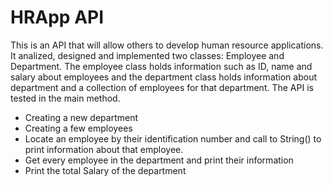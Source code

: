 # HRApp API
This is an API that  will allow others to develop  human resource applications. It analized, designed and implemented two classes: Employee and Department. The employee class holds information such as ID, name and salary about employees and the department class holds information about department and a collection of employees for that department. The API is tested in the main method. 
<ul>
 <li> Creating a new department </li>
<li> Creating a few employees </li>
<li> Locate an employee by their identification number and call to String() to print information about that employee.</li>
<li> Get every employee in the department and print their information</li>
 <li> Print the total Salary of the department </li>

</ul>

